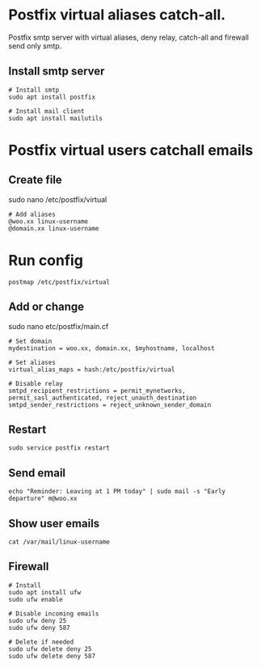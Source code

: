 # Postfix virtual aliases catch-all.
Postfix smtp server with virtual aliases, deny relay, catch-all and firewall send only smtp.

## Install smtp server
```
# Install smtp
sudo apt install postfix

# Install mail client
sudo apt install mailutils
```

# Postfix virtual users catchall emails

## Create file
sudo nano /etc/postfix/virtual
```
# Add aliases
@woo.xx linux-username
@domain.xx linux-username
```

# Run config
```
postmap /etc/postfix/virtual
```

## Add or change
sudo nano etc/postfix/main.cf
```
# Set domain
mydestination = woo.xx, domain.xx, $myhostname, localhost

# Set aliases
virtual_alias_maps = hash:/etc/postfix/virtual

# Disable relay
smtpd_recipient_restrictions = permit_mynetworks, permit_sasl_authenticated, reject_unauth_destination
smtpd_sender_restrictions = reject_unknown_sender_domain
```

## Restart
```
sudo service postfix restart
```

## Send email
```
echo "Reminder: Leaving at 1 PM today" | sudo mail -s "Early departure" m@woo.xx
```

## Show user emails
```
cat /var/mail/linux-username
```

## Firewall
```
# Install
sudo apt install ufw
sudo ufw enable

# Disable incoming emails
sudo ufw deny 25
sudo ufw deny 587

# Delete if needed
sudo ufw delete deny 25
sudo ufw delete deny 587
```
